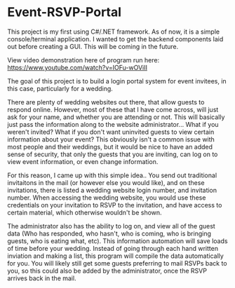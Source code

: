 # Event-RSVP-Portal

This project is my first using C#/.NET framework. As of now, it is a simple console/terminal application. I wanted to get the backend 
components laid out before creating a GUI. This will be coming in the future. 

View video demonstration here of program run here: https://www.youtube.com/watch?v=IOFu-wOViII

The goal of this project is to build a login portal system for event invitees, in this case, particularly for a wedding. 

There are plenty of wedding websites out there, that allow guests to respond online. However, most of these that I have come across, will
just ask for your name, and whether you are attending or not. This will basically just pass the information along to the website
administrator... What if you weren't invited? What if you don't want uninvited guests to view certain information about your event? This
obviously isn't a common issue with most people and their weddings, but it would be nice to have an added sense of security, that only
the guests that you are inviting, can log on to view event information, or even change information. 

For this reason, I came up with this simple idea.. You send out traditional invitaitons in the mail (or however else you would like), and
on these invitations, there is listed a wedding website login number, and invitation number. When accessing the wedding website, you
would use these credentials on your invitation to RSVP to the invitation, and have access to certain material, which otherwise wouldn't
be shown.

The administrator also has the ability to log on, and view all of the guest data (Who has responded, who hasn't, who is coming, who is
bringing guests, who is eating what, etc). This information automation will save loads of time before your wedding. Instead of going
through each hand written inviation and making a list, this program will compile the data automatically for you. You will likely still
get some guests preferring to mail RSVPs back to you, so this could also be added by the administrator, once the RSVP arrives back in the
mail. 

